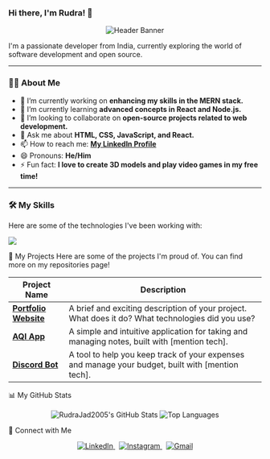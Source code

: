 ### Hi there, I'm Rudra! 👋

<p align="center">
  <img src="https://placehold.co/800x200/6366f1/ffffff?text=Welcome+to+my+GitHub+Profile!" alt="Header Banner"/>
</p>

I'm a passionate developer from India, currently exploring the world of software development and open source.

---

### 👨‍💻 About Me

- 🔭 I’m currently working on **enhancing my skills in the MERN stack.**
- 🌱 I’m currently learning **advanced concepts in React and Node.js.**
- 👯 I’m looking to collaborate on **open-source projects related to web development.**
- 💬 Ask me about **HTML, CSS, JavaScript, and React.**
- 📫 How to reach me: [**My LinkedIn Profile**](https://www.linkedin.com/in/rudra-jadhav-25a257258/)
- 😄 Pronouns: **He/Him**
- ⚡ Fun fact: **I love to create 3D models and play video games in my free time!**

---

### 🛠️ My Skills

Here are some of the technologies I've been working with:

<p align="left">
  <a href="https://skillicons.dev">
    <img src="https://skillicons.dev/icons?i=java,python,js,html,css,react,nodejs,express,mongodb,mysql,git,github,vscode,figma" />
  </a>
</p>


🚀 My Projects
Here are some of the projects I'm proud of. You can find more on my repositories page!

| Project Name                                                 | Description                                                                                                   |
| ------------------------------------------------------------ | ------------------------------------------------------------------------------------------------------------- |
| **[Portfolio Website](https://github.com/RudraJad2005/Portfolio)** | A brief and exciting description of your project. What does it do? What technologies did you use?             |
| **[AQI App](https://github.com/RudraJad2005/AirView)** | A simple and intuitive application for taking and managing notes, built with [mention tech].                    |
| **[Discord Bot](https://github.com/RudraJad2005/Utility-Bot)** | A tool to help you keep track of your expenses and manage your budget, built with [mention tech].             |


📊 My GitHub Stats

<p align="center">
  <img align="center" src="https://github-readme-stats.vercel.app/api?username=RudraJad2005&show_icons=true&locale=en&theme=radical" alt="RudraJad2005's GitHub Stats" />
  <img align="center" src="https://github-readme-stats.vercel.app/api/top-langs?username=RudraJad2005&layout=compact&locale=en&theme=radical" alt="Top Languages" />
</p>

🤝 Connect with Me
<p align="center">
  <a href="https://www.linkedin.com/in/rudra-jadhav-25a257258/">
    <img src="https://skillicons.dev/icons?i=linkedin" alt="LinkedIn"/>
  </a>
  &nbsp;
  <a href="https://www.instagram.com/rudra_jad_/">
    <img src="https://skillicons.dev/icons?i=instagram" alt="Instagram"/>
  </a>
  &nbsp;
  <a href="mailto:youremail@example.com">
    <img src="https://skillicons.dev/icons?i=gmail" alt="Gmail"/>
  </a>
</p>

